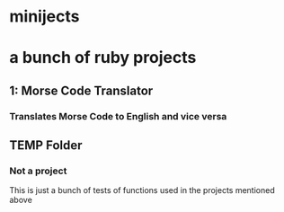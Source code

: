# minijects
# a bunch of ruby projects

## 1: Morse Code Translator
### Translates Morse Code to English and vice versa

## TEMP Folder
### Not a project
This is just a bunch of tests of functions used in the projects mentioned above
